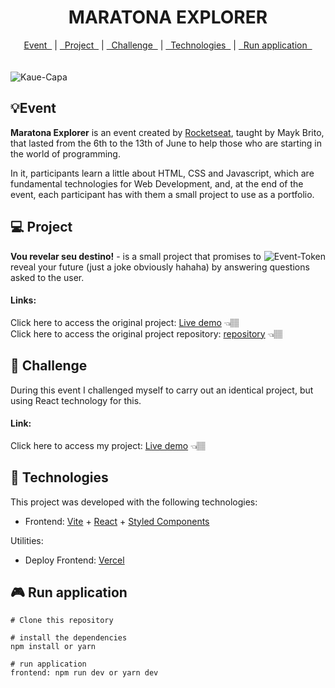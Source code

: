 <h1 align="center" >MARATONA EXPLORER </h1>
<div align="center">
  <a href="https://github.com/kkkaue/Maratona-Explorer#event">Event &nbsp</a> |
  <a href="https://github.com/kkkaue/Maratona-Explorer#-project">&nbsp Project &nbsp</a> |
  <a href="https://github.com/kkkaue/Maratona-Explorer#-challenge">&nbsp Challenge &nbsp</a> |
  <a href="https://github.com/kkkaue/Maratona-Explorer#-technologies">&nbsp Technologies &nbsp</a> |
  <a href="https://github.com/kkkaue/Maratona-Explorer#-run-application">&nbsp Run application &nbsp</a>
</div>
<br><br>
<img align="center" alt="Kaue-Capa" src="https://user-images.githubusercontent.com/61990018/174501328-e08275d3-69e0-45a4-a4e1-340a32840ae2.png">

<h2>💡Event</h2>
<p>
  <strong>Maratona Explorer</strong> is an event created by <a href="https://www.rocketseat.com.br/">Rocketseat</a>, taught by Mayk Brito, that lasted from the 6th to the 13th of June to help those who are starting in the world of programming.
</p>
<p>
  In it, participants learn a little about HTML, CSS and Javascript, which are fundamental technologies for Web Development, and, at the end of the event, each participant has with them a small project to use as a portfolio.
</p>


<h2>💻 Project</h2>
<span>
  <img align="right" alt="Event-Token" src="https://user-images.githubusercontent.com/86871991/173279082-c13966f1-3bb3-4b92-aa44-1e40599f2b67.png">
</span>
<p>
  <strong>Vou revelar seu destino!</strong> - is a small project that promises to reveal your future (just a joke obviously hahaha) by answering questions asked to the user.
</p>
<h4>Links:</h4>
<p>
  Click here to access the original project: <a href="https://maykrbrito.github.io/maratona-explorer-1/">Live demo</a> 👈🏽<br>
  Click here to access the original project repository: <a href="https://github.com/maykrbrito/maratona-explorer-1">repository</a> 👈🏽
</p>


<h2>🎯 Challenge</h2>
<p>
  During this event I challenged myself to carry out an identical project, but using React technology for this.
</p>
<h4>Link:</h4>
<p>
  Click here to access my project: <a href="https://maratona-explorer-sand.vercel.app/">Live demo</a> 👈🏽<br>
</p>


<h2>🚀 Technologies</h2>
<p>
  This project was developed with the following technologies:
</p>
<ul>
  <li>Frontend: <a href="https://vitejs.dev/">Vite</a> + <a href="https://pt-br.reactjs.org/">React</a> + <a href="https://styled-components.com/">Styled Components</a></li>
</ul>
<p>
  Utilities:
</p>
<ul>
  <li>Deploy Frontend: <a href="https://vercel.com/">Vercel</a></li>
</ul>


<h2>🎮 Run application</h2>

```star
# Clone this repository

# install the dependencies
npm install or yarn

# run application
frontend: npm run dev or yarn dev


```

